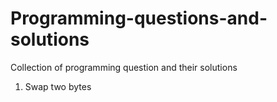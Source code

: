 # Programming-questions-and-solutions
Collection of programming question and their solutions

1. Swap two bytes

